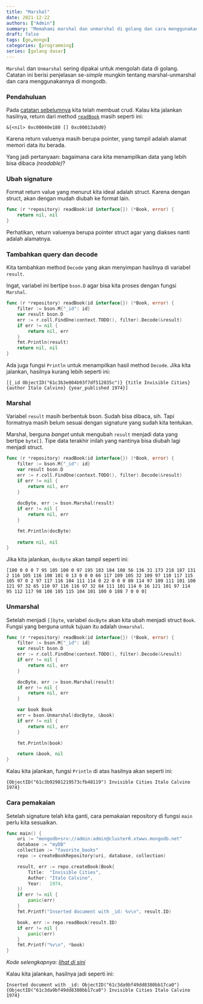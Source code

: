 ```yaml
---
title: "Marshal"
date: 2021-12-22
authors: ["Admin"]
summary: "Memahami marshal dan unmarshal di golang dan cara menggunakannya di mongodb"
draft: false
tags: [go,mongo]
categories: [programming]
series: [golang dasar]
---
```


`Marshal` dan `Unmarshal` sering dipakai untuk mengolah data di golang. Catatan ini berisi penjelasan se-*simple* mungkin tentang marshal-unmarshal dan cara menggunakannya di mongodb.

### Pendahuluan
Pada [catatan sebelumnya](/posts/repository) kita telah membuat crud. Kalau kita jalankan hasilnya, return dari method [`readBook`](https://github.com/fastrodev/praktikum-repository/blob/2c985f11a3aa23d807b9693206f741dbfe3bb8aa/main.go#L36) masih seperti ini:

```
&{<nil> 0xc00040e180 [] 0xc00013abd0}
```
Karena return valuenya masih berupa pointer, yang tampil adalah alamat memori data itu berada.

Yang jadi pertanyaan: bagaimana cara kita menampilkan data yang lebih bisa dibaca *(readable)*?

### Ubah signature
Format return value yang menurut kita ideal adalah struct. Karena dengan struct, akan dengan mudah diubah ke format lain.

```go
func (r *repository) readBook(id interface{}) (*Book, error) {
    return nil, nil
}
```
Perhatikan, return valuenya berupa pointer struct agar yang diakses nanti adalah alamatnya.

### Tambahkan query dan decode
Kita tambahkan method `Decode` yang akan menyimpan hasilnya di variabel `result`. 

Ingat, variabel ini bertipe `bson.D` agar bisa kita proses dengan fungsi `Marshal`.

```go
func (r *repository) readBook(id interface{}) (*Book, error) {
    filter := bson.M{"_id": id}
	var result bson.D
	err := r.coll.FindOne(context.TODO(), filter).Decode(&result)
	if err != nil {
		return nil, err
	}
    fmt.Println(result)
    return nil, nil
}
```
Ada juga fungsi `Println` untuk menampilkan hasil method `Decode`. Jika kita jalankan, hasilnya kurang lebih seperti ini:
```
[{_id ObjectID("61c3b3e004b93f7df512035c")} {title Invisible Cities} {author Italo Calvino} {year_published 1974}]
```
### Marshal
Variabel `result` masih berbentuk bson. Sudah bisa dibaca, sih. Tapi formatnya masih belum sesuai dengan signature yang sudah kita tentukan.

Marshal, berguna *banget* untuk mengubah `result` menjadi data yang bertipe `byte[]`. Tipe data terakhir inilah yang nantinya bisa diubah lagi menjadi struct.

```go
func (r *repository) readBook(id interface{}) (*Book, error) {
    filter := bson.M{"_id": id}
	var result bson.D
	err := r.coll.FindOne(context.TODO(), filter).Decode(&result)
	if err != nil {
		return nil, err
	}
    
    docByte, err := bson.Marshal(result)
	if err != nil {
		return nil, err
	}

    fmt.Println(docByte)
    
    return nil, nil
}
```
Jika kita jalankan, `docByte` akan tampil seperti ini:
```
[100 0 0 0 7 95 105 100 0 97 195 183 184 108 56 136 31 173 218 187 131 2 116 105 116 108 101 0 13 0 0 0 66 117 109 105 32 109 97 110 117 115 105 97 0 2 97 117 116 104 111 114 0 22 0 0 0 80 114 97 109 111 101 100 121 97 32 65 110 97 110 116 97 32 84 111 101 114 0 16 121 101 97 114 95 112 117 98 108 105 115 104 101 100 0 188 7 0 0 0]
```
### Unmarshal
Setelah menjadi `[]byte`, variabel `docByte` akan kita ubah menjadi struct `Book`. Fungsi yang berguna untuk tujuan itu adalah `Unmarshal`.
```go
func (r *repository) readBook(id interface{}) (*Book, error) {
	filter := bson.M{"_id": id}
	var result bson.D
	err := r.coll.FindOne(context.TODO(), filter).Decode(&result)
	if err != nil {
		return nil, err
	}

	docByte, err := bson.Marshal(result)
	if err != nil {
		return nil, err
	}

	var book Book
	err = bson.Unmarshal(docByte, &book)
	if err != nil {
		return nil, err
	}

    fmt.Println(book)

	return &book, nil
}
```
Kalau kita jalankan, fungsi `Println` di atas hasilnya akan seperti ini:
```
{ObjectID("61c3b92981219573cfb48119") Invisible Cities Italo Calvino 1974}
```
### Cara pemakaian

Setelah signature telah kita ganti, cara pemakaian repository di fungsi `main` perlu kita sesuaikan.

```go
func main() {
	uri := "mongodb+srv://admin:admin@cluster0.xtwwu.mongodb.net"
	database := "myDB"
	collection := "favorite_books"
	repo := createBookRepository(uri, database, collection)

	result, err := repo.createBook(Book{
		Title:  "Invisible Cities",
		Author: "Italo Calvino",
		Year:   1974,
	})
	if err != nil {
		panic(err)
	}
	fmt.Printf("Inserted document with _id: %v\n", result.ID)

    book, err := repo.readBook(result.ID)
	if err != nil {
		panic(err)
	}
	fmt.Printf("%v\n", *book)
}
```
*Kode selengkapnya: [lihat di sini](https://github.com/fastrodev/praktikum-repository/blob/marshal/main.go)*

Kalau kita jalankan, hasilnya jadi seperti ini:
```
Inserted document with _id: ObjectID("61c3da9bf49dd8380bb17ca0")
{ObjectID("61c3da9bf49dd8380bb17ca0") Invisible Cities Italo Calvino 1974}
```







